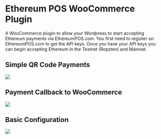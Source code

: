 # Ethereum POS WooCommerce Plugin
A WooCommerce plugin to allow your Wordpress to start accepting Ethereum payments via EthereumPOS.com. You first need to register on EthereumPOS.com to get the API keys. Once you have your API keys you can begin accepting Ethereum in the Testnet (Ropsten) and Mainnet. 

## Simple QR Code Payments
<img src="http://i.imgur.com/QPpI8xF.png">

## Payment Callback to WooCommerce
<img src="http://i.imgur.com/Nju9bZv.png">

## Basic Configuration
<img src="http://i.imgur.com/jHduoNL.png">
